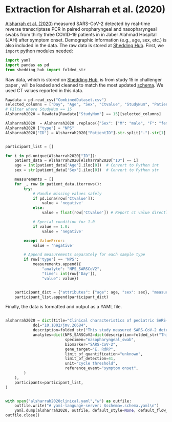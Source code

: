 # Extraction for Alsharrah et al. (2020)

[Alsharrah et al. (2020)](https://onlinelibrary.wiley.com/doi/10.1002/jmv.26684) measured SARS-CoV-2 detected by real-time reverse transcriptase PCR in paired oropharyngeal and nasopharyngeal swabs from thirty three COVID-19 patients in in Jaber Alahmad Hospital (JAH) after symptom onset. Demographic information (e.g., age, sex, etc.) is also included in the data. The raw data is stored at [Shedding Hub](https://github.com/shedding-hub/shedding-hub/tree/main/data/alsharrah2020clinical). 
First, we `import` python modules needed:

```python
import yaml
import pandas as pd
from shedding_hub import folded_str
```
Raw data, which is stored on [Shedding Hub](https://github.com/shedding-hub/shedding-hub/tree/main/data/alsharrah2020clinical), is from study 15 in challenger paper , will be loaded and cleaned to match the most updated [schema](https://github.com/shedding-hub/shedding-hub/blob/main/data/.schema.yaml). We used CT values reported in this data. 

```python
Rawdata = pd.read_csv("CombinedDataset.csv")
selected_columns = ["Day", "Age", "Sex", "Ctvalue", "StudyNum", "PatientID"]
# Filter where StudyNum == 15
Alsharrah2020 = Rawdata[Rawdata["StudyNum"] == 15][selected_columns]

Alsharrah2020  = Alsharrah2020 .replace({"Sex": {"M": "male", "F": "female"}})
Alsharrah2020 ["type"] = "NPS"
Alsharrah2020["ID"] = Alsharrah2020["PatientID"].str.split("-").str[1].astype(int)


participant_list = []

for i in pd.unique(Alsharrah2020["ID"]):
    patient_data = Alsharrah2020[Alsharrah2020["ID"] == i]
    age = int(patient_data['Age'].iloc[0])  # Convert to Python int
    sex = str(patient_data['Sex'].iloc[0])  # Convert to Python str

    measurements = []
    for _, row in patient_data.iterrows():
        try:
            # Handle missing values safely
            if pd.isna(row['Ctvalue']):
                value = 'negative'
            else:
                value = float(row['Ctvalue']) # Report ct value directly

            # Special condition for 1.0
            if value == 1.0:
                value = 'negative'

        except ValueError:
            value = 'negative'

        # Append measurements separately for each sample type
        if row['type'] == 'NPS':
            measurements.append({
                "analyte": "NPS_SARSCoV2", 
                "time": int(row['Day']), 
                "value": value})


    participant_dict = {"attributes": {"age": age, "sex": sex}, "measurements": measurements}
    participant_list.append(participant_dict)

```
Finally, the data is formatted and output as a YAML file.

```python

alsharrah2020 = dict(title="Clinical characteristics of pediatric SARS-CoV-2 infection and coronavirus disease 2019 (COVID-19) in Kuwait",
            doi="10.1002/jmv.26684",
            description=folded_str("This study measured SARS-CoV-2 detected by real-time reverse transcriptase PCR in paired oropharyngeal and nasopharyngeal samples from 33 COVID-19 patients in Jaber Alahmad Hospital (JAH). Cycle threshold (Ct) value for E and RdRP genes were measured using Tib MolBiol's LightMix.\n"),
            analytes=dict(NPS_SARSCoV2=dict(description=folded_str("This analyte indicates the detection of SARS-CoV-2 RNA in both nasopharyngeal and oropharyngeal swabs, but only the nasopharyngeal swab values are presented.\n"),
                          specimen="nasopharyngeal_swab",
                          biomarker="SARS-CoV-2",
                          gene_target="E, RdRP",
                          limit_of_quantification="unknown",
                          limit_of_detection=41,
                          unit="cycle threshold",
                          reference_event="symptom onset",
        )
    ),
    participants=participant_list,
)


with open("alsharrah2020clinical.yaml","w") as outfile:
    outfile.write("# yaml-language-server: $schema=.schema.yaml\n")
    yaml.dump(alsharrah2020, outfile, default_style=None, default_flow_style=False, sort_keys=False)
outfile.close() 
```